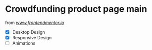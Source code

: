 # Crowdfunding product page main

from *www.frontendmentor.io*

- [x] Desktop Design
- [x] Responsive Design
- [ ] Animations
